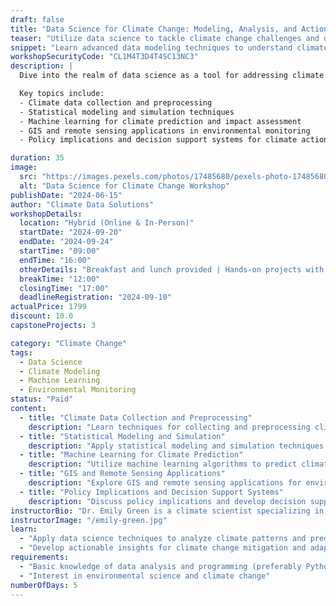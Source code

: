 ```yaml
---
draft: false
title: "Data Science for Climate Change: Modeling, Analysis, and Action"
teaser: "Utilize data science to tackle climate change challenges and drive environmental sustainability"
snippet: "Learn advanced data modeling techniques to understand climate patterns and develop actionable insights for mitigation and adaptation strategies."
workshopSecurityCode: "CL1M4T3D4T4SC13NC3"
description: |
  Dive into the realm of data science as a tool for addressing climate change. This workshop focuses on leveraging data-driven insights and models to analyze climate patterns, predict impacts, and formulate effective strategies for mitigation and adaptation.

  Key topics include:
  - Climate data collection and preprocessing
  - Statistical modeling and simulation techniques
  - Machine learning for climate prediction and impact assessment
  - GIS and remote sensing applications in environmental monitoring
  - Policy implications and decision support systems for climate action

duration: 35
image:
  src: "https://images.pexels.com/photos/17485680/pexels-photo-17485680/free-photo-of-an-artist-s-illustration-of-artificial-intelligence-ai-this-image-depicts-how-ai-could-be-used-in-the-field-of-sustainability-from-biodiversity-to-climate-it-was-created-by-nidia-dias.png?auto=compress&cs=tinysrgb&w=1260&h=750&dpr=1"
  alt: "Data Science for Climate Change Workshop"
publishDate: "2024-06-15"
author: "Climate Data Solutions"
workshopDetails:
  location: "Hybrid (Online & In-Person)"
  startDate: "2024-09-20"
  endDate: "2024-09-24"
  startTime: "09:00"
  endTime: "16:00"
  otherDetails: "Breakfast and lunch provided | Hands-on projects with climate datasets"
  breakTime: "12:00"
  closingTime: "17:00"
  deadlineRegistration: "2024-09-10"
actualPrice: 1799
discount: 10.0
capstoneProjects: 3

category: "Climate Change"
tags:
  - Data Science
  - Climate Modeling
  - Machine Learning
  - Environmental Monitoring
status: "Paid"
content:
  - title: "Climate Data Collection and Preprocessing"
    description: "Learn techniques for collecting and preprocessing climate data for analysis."
  - title: "Statistical Modeling and Simulation"
    description: "Apply statistical modeling and simulation techniques to understand climate patterns."
  - title: "Machine Learning for Climate Prediction"
    description: "Utilize machine learning algorithms to predict climate impacts and trends."
  - title: "GIS and Remote Sensing Applications"
    description: "Explore GIS and remote sensing applications for environmental monitoring and analysis."
  - title: "Policy Implications and Decision Support Systems"
    description: "Discuss policy implications and develop decision support systems for climate action."
instructorBio: "Dr. Emily Green is a climate scientist specializing in data-driven approaches to climate change mitigation and adaptation. She has led various research initiatives focusing on environmental sustainability."
instructorImage: "/emily-green.jpg"
learn:
  - "Apply data science techniques to analyze climate patterns and predict impacts"
  - "Develop actionable insights for climate change mitigation and adaptation strategies"
requirements:
  - "Basic knowledge of data analysis and programming (preferably Python)"
  - "Interest in environmental science and climate change"
numberOfDays: 5
---
```

